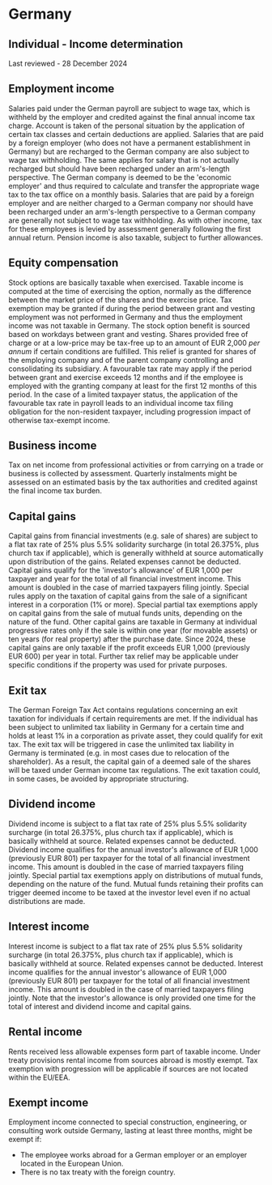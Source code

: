 # Germany
## Individual - Income determination
Last reviewed - 28 December 2024
## Employment income
Salaries paid under the German payroll are subject to wage tax, which is withheld by the employer and credited against the final annual income tax charge. Account is taken of the personal situation by the application of certain tax classes and certain deductions are applied.
Salaries that are paid by a foreign employer (who does not have a permanent establishment in Germany) but are recharged to the German company are also subject to wage tax withholding. The same applies for salary that is not actually recharged but should have been recharged under an arm's-length perspective. The German company is deemed to be the 'economic employer' and thus required to calculate and transfer the appropriate wage tax to the tax office on a monthly basis.
Salaries that are paid by a foreign employer and are neither charged to a German company nor should have been recharged under an arm's-length perspective to a German company are generally not subject to wage tax withholding. As with other income, tax for these employees is levied by assessment generally following the first annual return. Pension income is also taxable, subject to further allowances.
## Equity compensation
Stock options are basically taxable when exercised. Taxable income is computed at the time of exercising the option, normally as the difference between the market price of the shares and the exercise price. Tax exemption may be granted if during the period between grant and vesting employment was not performed in Germany and thus the employment income was not taxable in Germany. The stock option benefit is sourced based on workdays between grant and vesting.
Shares provided free of charge or at a low-price may be tax-free up to an amount of EUR 2,000 _per annum_ if certain conditions are fulfilled. This relief is granted for shares of the employing company and of the parent company controlling and consolidating its subsidiary.
A favourable tax rate may apply if the period between grant and exercise exceeds 12 months and if the employee is employed with the granting company at least for the first 12 months of this period. In the case of a limited taxpayer status, the application of the favourable tax rate in payroll leads to an individual income tax filing obligation for the non-resident taxpayer, including progression impact of otherwise tax-exempt income.
## Business income
Tax on net income from professional activities or from carrying on a trade or business is collected by assessment. Quarterly instalments might be assessed on an estimated basis by the tax authorities and credited against the final income tax burden.
## Capital gains
Capital gains from financial investments (e.g. sale of shares) are subject to a flat tax rate of 25% plus 5.5% solidarity surcharge (in total 26.375%, plus church tax if applicable), which is generally withheld at source automatically upon distribution of the gains. Related expenses cannot be deducted. Capital gains qualify for the 'investor's allowance' of EUR 1,000 per taxpayer and year for the total of all financial investment income. This amount is doubled in the case of married taxpayers filing jointly. Special rules apply on the taxation of capital gains from the sale of a significant interest in a corporation (1% or more).
Special partial tax exemptions apply on capital gains from the sale of mutual funds units, depending on the nature of the fund.
Other capital gains are taxable in Germany at individual progressive rates only if the sale is within one year (for movable assets) or ten years (for real property) after the purchase date. Since 2024, these capital gains are only taxable if the profit exceeds EUR 1,000 (previously EUR 600) per year in total. Further tax relief may be applicable under specific conditions if the property was used for private purposes.
## Exit tax
The German Foreign Tax Act contains regulations concerning an exit taxation for individuals if certain requirements are met. If the individual has been subject to unlimited tax liability in Germany for a certain time and holds at least 1% in a corporation as private asset, they could qualify for exit tax. The exit tax will be triggered in case the unlimited tax liability in Germany is terminated (e.g. in most cases due to relocation of the shareholder). As a result, the capital gain of a deemed sale of the shares will be taxed under German income tax regulations. The exit taxation could, in some cases, be avoided by appropriate structuring.
## Dividend income
Dividend income is subject to a flat tax rate of 25% plus 5.5% solidarity surcharge (in total 26.375%, plus church tax if applicable), which is basically withheld at source. Related expenses cannot be deducted. Dividend income qualifies for the annual investor's allowance of EUR 1,000 (previously EUR 801) per taxpayer for the total of all financial investment income. This amount is doubled in the case of married taxpayers filing jointly.
Special partial tax exemptions apply on distributions of mutual funds, depending on the nature of the fund.
Mutual funds retaining their profits can trigger deemed income to be taxed at the investor level even if no actual distributions are made. 
## Interest income
Interest income is subject to a flat tax rate of 25% plus 5.5% solidarity surcharge (in total 26.375%, plus church tax if applicable), which is basically withheld at source. Related expenses cannot be deducted. Interest income qualifies for the annual investor's allowance of EUR 1,000 (previously EUR 801) per taxpayer for the total of all financial investment income. This amount is doubled in the case of married taxpayers filing jointly.
Note that the investor's allowance is only provided one time for the total of interest and dividend income and capital gains.
## Rental income
Rents received less allowable expenses form part of taxable income. Under treaty provisions rental income from sources abroad is mostly exempt. Tax exemption with progression will be applicable if sources are not located within the EU/EEA.
## Exempt income
Employment income connected to special construction, engineering, or consulting work outside Germany, lasting at least three months, might be exempt if:
  * The employee works abroad for a German employer or an employer located in the European Union.
  * There is no tax treaty with the foreign country.


